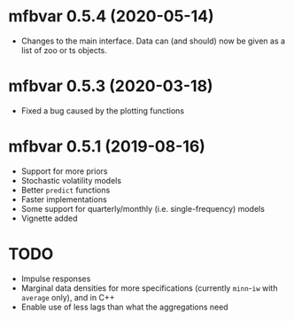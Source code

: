 # mfbvar 0.5.4 (2020-05-14)
* Changes to the main interface. Data can (and should) now be given as a list of zoo or ts objects.

# mfbvar 0.5.3 (2020-03-18)
* Fixed a bug caused by the plotting functions

# mfbvar 0.5.1 (2019-08-16)
* Support for more priors
* Stochastic volatility models
* Better `predict` functions
* Faster implementations
* Some support for quarterly/monthly (i.e. single-frequency) models
* Vignette added

# TODO
* Impulse responses
* Marginal data densities for more specifications (currently `minn`-`iw` with `average` only), and in C++
* Enable use of less lags than what the aggregations need

